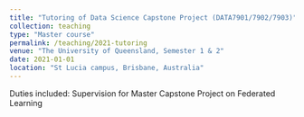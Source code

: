 ```yaml
---
title: "Tutoring of Data Science Capstone Project (DATA7901/7902/7903)"
collection: teaching
type: "Master course"
permalink: /teaching/2021-tutoring
venue: "The University of Queensland, Semester 1 & 2"
date: 2021-01-01
location: "St Lucia campus, Brisbane, Australia"
---
```


Duties included: Supervision for Master Capstone Project on Federated Learning

